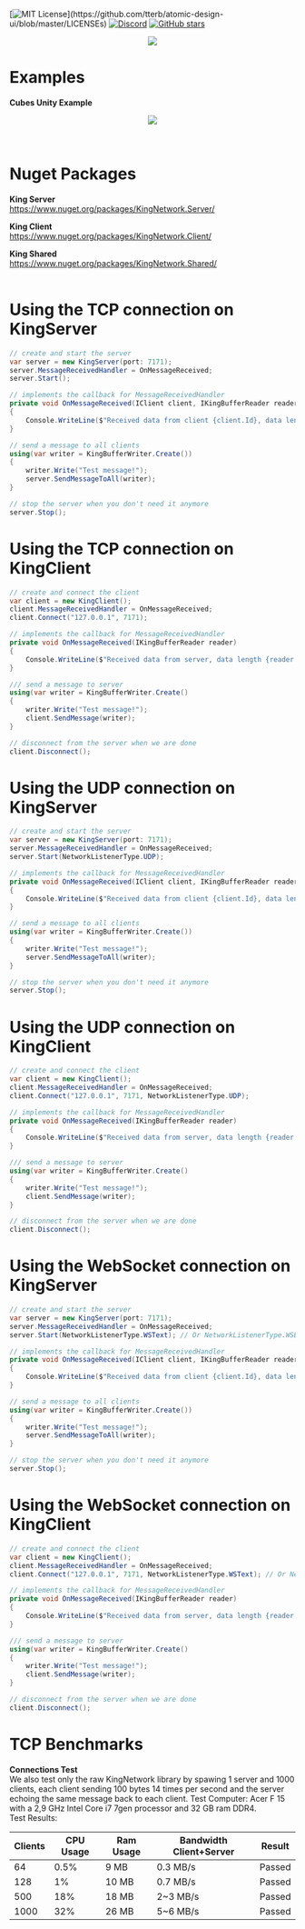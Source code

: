 [![MIT License](https://img.shields.io/apm/l/atomic-design-ui.svg?)](https://github.com/tterb/atomic-design-ui/blob/master/LICENSEs)
[![Discord](https://img.shields.io/discord/507641974421979145?label=Discord)](https://discord.gg/N8gyF7)
[![GitHub stars](https://img.shields.io/github/stars/mun1z/kingnetwork?label=stargazers&logoColor=yellow&style=social)](https://github.com/mun1z/kingnetwork/stargazers)

<p align="center">
  <img src="https://github.com/Mun1z/KingNetwork/blob/master/resources/logo.png">
</p>

# Examples

**Cubes Unity Example**<br/>

<p align="center">
  <img src="https://github.com/Mun1z/KingNetwork/blob/master/resources/CubesExample.gif">
</p>

<br/>

# Nuget Packages

**King Server**<br/>
<a href="https://www.nuget.org/packages/KingNetwork.Server/">https://www.nuget.org/packages/KingNetwork.Server/</a><br/>

**King Client**<br/>
<a href="https://www.nuget.org/packages/KingNetwork.Client/">https://www.nuget.org/packages/KingNetwork.Client/</a><br/>

**King Shared**<br/>
<a href="https://www.nuget.org/packages/KingNetwork.Shared/">https://www.nuget.org/packages/KingNetwork.Shared/</a><br/><br/>

# Using the TCP connection on KingServer
```C#
// create and start the server
var server = new KingServer(port: 7171);
server.MessageReceivedHandler = OnMessageReceived;
server.Start();

// implements the callback for MessageReceivedHandler
private void OnMessageReceived(IClient client, IKingBufferReader reader)
{
    Console.WriteLine($"Received data from client {client.Id}, data length {reader.Length()}");
}

// send a message to all clients
using(var writer = KingBufferWriter.Create())
{
    writer.Write("Test message!");
    server.SendMessageToAll(writer);
}

// stop the server when you don't need it anymore
server.Stop();
```

# Using the TCP connection on KingClient
```C#
// create and connect the client
var client = new KingClient();
client.MessageReceivedHandler = OnMessageReceived;
client.Connect("127.0.0.1", 7171);

// implements the callback for MessageReceivedHandler
private void OnMessageReceived(IKingBufferReader reader)
{
    Console.WriteLine($"Received data from server, data length {reader.Length()}");
}

/// send a message to server
using(var writer = KingBufferWriter.Create()
{
    writer.Write("Test message!");
    client.SendMessage(writer);
}

// disconnect from the server when we are done
client.Disconnect();
```

# Using the UDP connection on KingServer
```C#
// create and start the server
var server = new KingServer(port: 7171);
server.MessageReceivedHandler = OnMessageReceived;
server.Start(NetworkListenerType.UDP);

// implements the callback for MessageReceivedHandler
private void OnMessageReceived(IClient client, IKingBufferReader reader)
{
    Console.WriteLine($"Received data from client {client.Id}, data length {reader.Length()}");
}

// send a message to all clients
using(var writer = KingBufferWriter.Create())
{
    writer.Write("Test message!");
    server.SendMessageToAll(writer);
}

// stop the server when you don't need it anymore
server.Stop();
```

# Using the UDP connection on KingClient
```C#
// create and connect the client
var client = new KingClient();
client.MessageReceivedHandler = OnMessageReceived;
client.Connect("127.0.0.1", 7171, NetworkListenerType.UDP);

// implements the callback for MessageReceivedHandler
private void OnMessageReceived(IKingBufferReader reader)
{
    Console.WriteLine($"Received data from server, data length {reader.Length()}");
}

/// send a message to server
using(var writer = KingBufferWriter.Create()
{
    writer.Write("Test message!");
    client.SendMessage(writer);
}

// disconnect from the server when we are done
client.Disconnect();
```

# Using the WebSocket connection on KingServer
```C#
// create and start the server
var server = new KingServer(port: 7171);
server.MessageReceivedHandler = OnMessageReceived;
server.Start(NetworkListenerType.WSText); // Or NetworkListenerType.WSBinary

// implements the callback for MessageReceivedHandler
private void OnMessageReceived(IClient client, IKingBufferReader reader)
{
    Console.WriteLine($"Received data from client {client.Id}, data length {reader.Length()}");
}

// send a message to all clients
using(var writer = KingBufferWriter.Create())
{
    writer.Write("Test message!");
    server.SendMessageToAll(writer);
}

// stop the server when you don't need it anymore
server.Stop();
```

# Using the WebSocket connection on KingClient
```C#
// create and connect the client
var client = new KingClient();
client.MessageReceivedHandler = OnMessageReceived;
client.Connect("127.0.0.1", 7171, NetworkListenerType.WSText); // Or NetworkListenerType.WSBinary

// implements the callback for MessageReceivedHandler
private void OnMessageReceived(IKingBufferReader reader)
{
    Console.WriteLine($"Received data from server, data length {reader.Length()}");
}

/// send a message to server
using(var writer = KingBufferWriter.Create()
{
    writer.Write("Test message!");
    client.SendMessage(writer);
}

// disconnect from the server when we are done
client.Disconnect();
```

# TCP Benchmarks

**Connections Test**<br/>
We also test only the raw KingNetwork library by spawing 1 server and 1000 clients, each client sending 100 bytes 14 times per second and the server echoing the same message back to each client.
Test Computer: Acer F 15 with a 2,9 GHz Intel Core i7 7gen processor and 32 GB ram DDR4.<br/>
Test Results:<br/>

| Clients | CPU Usage | Ram Usage | Bandwidth Client+Server  | Result |
| ------- | ----------| --------- | ------------------------ | ------ |
|  64     |      0.5% |      9 MB |         0.3 MB/s         | Passed |
|  128    |        1% |     10 MB |         0.7 MB/s         | Passed |
|  500    |       18% |     18 MB |         2~3 MB/s         | Passed |
|  1000   |       32% |     26 MB |         5~6 MB/s         | Passed |
